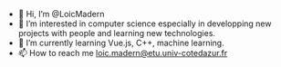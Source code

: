- 👋 Hi, I’m @LoicMadern
- 👀 I’m interested in computer science especially in developping new projects with people and learning new technologies.
- 🌱 I’m currently learning Vue.js, C++, machine learning.
- 📫 How to reach me loic.madern@etu.univ-cotedazur.fr

<!---
LoicMadern/LoicMadern is a ✨ special ✨ repository because its `README.md` (this file) appears on your GitHub profile.
You can click the Preview link to take a look at your changes.
--->
